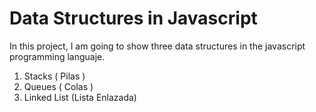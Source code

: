 # Data Structures in Javascript

In this project, I am going to show three data structures in the javascript programming languaje.

1. Stacks ( Pilas )
2. Queues ( Colas )
3. Linked List (Lista Enlazada)
